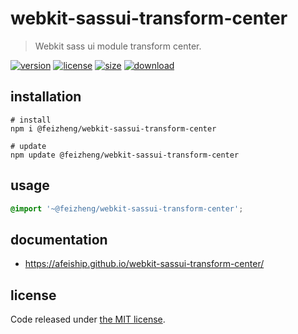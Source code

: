 # webkit-sassui-transform-center
> Webkit sass ui module transform center.

[![version][version-image]][version-url]
[![license][license-image]][license-url]
[![size][size-image]][size-url]
[![download][download-image]][download-url]

## installation
```shell
# install
npm i @feizheng/webkit-sassui-transform-center

# update
npm update @feizheng/webkit-sassui-transform-center
```

## usage
```scss
@import '~@feizheng/webkit-sassui-transform-center';
```

## documentation
- https://afeiship.github.io/webkit-sassui-transform-center/

## license
Code released under [the MIT license](https://github.com/afeiship/webkit-sassui-transform-center/blob/master/LICENSE.txt).

[version-image]: https://img.shields.io/npm/v/@feizheng/webkit-sassui-transform-center
[version-url]: https://npmjs.org/package/@feizheng/webkit-sassui-transform-center

[license-image]: https://img.shields.io/npm/l/@feizheng/webkit-sassui-transform-center
[license-url]: https://github.com/afeiship/webkit-sassui-transform-center/blob/master/LICENSE.txt

[size-image]: https://img.shields.io/bundlephobia/minzip/@feizheng/webkit-sassui-transform-center
[size-url]: https://github.com/afeiship/webkit-sassui-transform-center/blob/master/dist/webkit-sassui-transform-center.min.js

[download-image]: https://img.shields.io/npm/dm/@feizheng/webkit-sassui-transform-center
[download-url]: https://www.npmjs.com/package/@feizheng/webkit-sassui-transform-center

